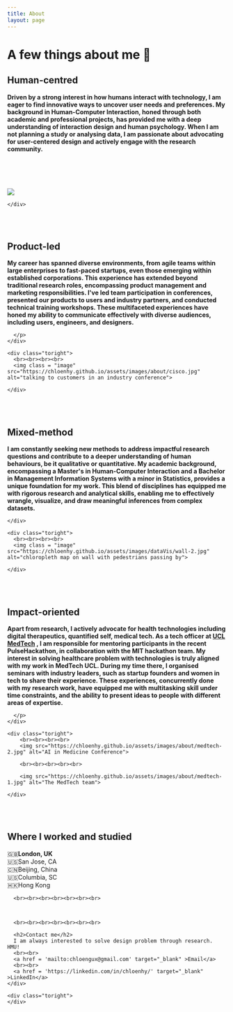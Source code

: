 ```yaml
---
title: About
layout: page
---
```


# A few things about me  💁


<div class="side-by-side">
    <div class="toleft">
    <h2>Human-centred</h2>
    <p><b>Driven by a strong interest in how humans interact with technology, I am eager to find innovative ways to uncover user needs and preferences. My background in Human-Computer Interaction, honed through both academic and professional projects, has provided me with <span class="evidence"><b>a deep understanding of interaction design and human psychology</b></span>. When I am not planning a study or analysing data, I am passionate about advocating for user-centered design and actively engage with the research community.</b></p>
    </div>
    <div class="toright">
        <br><br><br><br>
        <img src="https://chloenhy.github.io/assets/images/museum/paperTesting2.jpg">

    </div>
</div>

<br><br>

<div class="side-by-side">
    <div class="toleft">
      <h2>Product-led</h2>
       <p><b>My career has spanned diverse environments, from <span class="evidence"><b>agile teams within large enterprises to fast-paced startups, even those emerging within established corporations</b></span>. This experience has extended beyond traditional research roles, encompassing product management and marketing responsibilities. I've led team participation in conferences, presented our products to users and industry partners, and conducted technical training workshops. These multifaceted experiences have honed my ability to communicate effectively with diverse audiences, including users, engineers, and designers.</b>

      </p>
    </div>

    <div class="toright">
      <br><br><br><br>
      <img class = "image" src="https://chloenhy.github.io/assets/images/about/cisco.jpg" alt="talking to customers in an industry conference">

    </div>
</div>

<br><br>

<div class="side-by-side">
    <div class="toleft">
      <h2>Mixed-method</h2>
      <p><b>I am <span class="evidence"><b>constantly seeking new methods to address impactful research questions and contribute to a deeper understanding of human behaviours, be it qualitative or quantitative</b></span>. My academic background, encompassing a Master's in Human-Computer Interaction and a Bachelor in Management Information Systems with a minor in Statistics, provides a unique foundation for my work. This blend of disciplines has equipped me with rigorous research and analytical skills, enabling me to effectively wrangle, visualize, and draw meaningful inferences from complex datasets.</b>

    </div>

    <div class="toright">
      <br><br><br><br>
      <img class = "image" src="https://chloenhy.github.io/assets/images/dataVis/wall-2.jpg" alt="chloropleth map on wall with pedestrians passing by">

    </div>
</div>

<br><br>

<div class="side-by-side">
    <div class="toleft">
      <h2>Impact-oriented</h2>
        <p><b>Apart from research, I actively advocate for health technologies including digital therapeutics, quantified self, medical tech. As a tech officer at <a href="http://www.uclmed.tech/" target="_blank">UCL MedTech</a> , I am responsible for mentoring participants in the recent PulseHackathon, in collaboration with the MIT hackathon team. <span class="evidence"><b>My interest in solving healthcare problem with technologies is truly aligned with my work in MedTech UCL.</b></span> During my time there, I organised seminars with industry leaders, such as startup founders and women in tech to share their experience. These experiences, concurrently done with my research work, have equipped me with multitasking skill under time constraints, and the ability to present ideas to people with different areas of expertise.</b>

      </p>
    </div>

    <div class="toright">
        <br><br><br><br>
        <img src="https://chloenhy.github.io/assets/images/about/medtech-2.jpg" alt="AI in Medicine Conference">

        <br><br><br><br><br>

        <img src="https://chloenhy.github.io/assets/images/about/medtech-1.jpg" alt="The MedTech team">

    </div>
</div>


<br><br>

<div class="side-by-side">
    <div class="toleft">
      <h2>Where I worked and studied</h2>
      🇬🇧<b>London, UK </b><br>
      🇺🇸San Jose, CA<br>
      🇨🇳Beijing, China<br>
      🇺🇸Columbia, SC<br>
      🇭🇰Hong Kong<br>

      <br><br><br><br><br><br><br>

   

      <br><br><br><br><br><br><br>

      <h2>Contact me</h2>
      I am always interested to solve design problem through research. HMU!
      <br><br>
      <a href = 'mailto:chloengux@gmail.com' target="_blank" >Email</a>
      <br><br>
      <a href = 'https://linkedin.com/in/chloenhy/' target="_blank" >LinkedIn</a>
    </div>

    <div class="toright">
    </div>
</div>


<br><br><br>

[1]: https://chloenhy.github.io/assets/images/about/IxDA1.jpg
[2]: https://chloenhy.github.io/assets/images/about/medtech-3.jpg
[3]: https://chloenhy.github.io/assets/images/about/cisco.jpg

